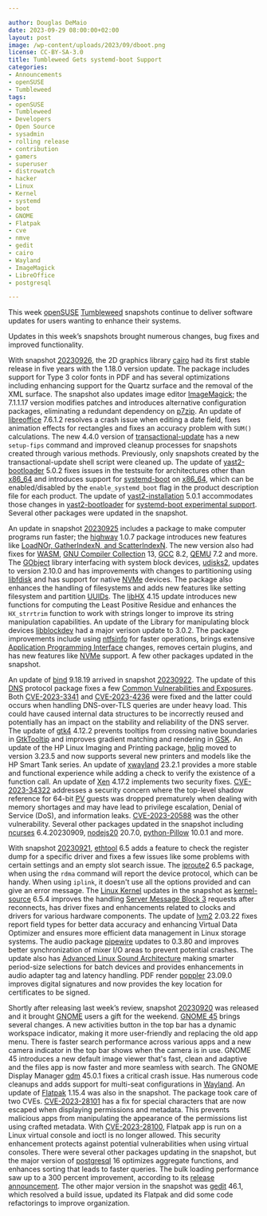 ```yaml
---

author: Douglas DeMaio 
date: 2023-09-29 08:00:00+02:00
layout: post
image: /wp-content/uploads/2023/09/dboot.png
license: CC-BY-SA-3.0
title: Tumbleweed Gets systemd-boot Support 
categories:
- Announcements
- openSUSE
- Tumbleweed
tags:
- openSUSE
- Tumbleweed
- Developers
- Open Source
- sysadmin
- rolling release
- contribution
- gamers
- superuser
- distrowatch
- hacker
- Linux
- Kernel
- systemd
- boot
- GNOME
- Flatpak
- cve
- nmve
- gedit
- cairo
- Wayland
- ImageMagick
- LibreOffice
- postgresql

---
```


This week [openSUSE](https://get.opensuse.org/) [Tumbleweed](https://get.opensuse.org/tumbleweed/) snapshots continue to deliver software updates for users wanting to enhance their systems. 

Updates in this week’s snapshots brought numerous changes, bug fixes and improved functionality. 

With snapshot [20230926](https://lists.opensuse.org/archives/list/factory@lists.opensuse.org/thread/ZKE6L5QGB7EXO2KYBVU7RYMIWM6I3EWL/), the 2D graphics library [cairo](https://www.cairographics.org/) had its first stable release in five years with the 1.18.0 version update. The package includes support for Type 3 color fonts in PDF and has several optimizations including enhancing support for the Quartz surface and the removal of the XML surface. The snapshot also updates image editor [ImageMagick](https://imagemagick.org/index.php); the 7.1.1.17 version modifies patches and introduces alternative configuration packages, eliminating a redundant dependency on [p7zip](https://7-zip.org/). An update of [libreoffice](https://www.libreoffice.org/) 7.6.1.2 resolves a crash issue when editing a date field, fixes animation effects for rectangles and fixes an accuracy problem with `SUM()` calculations. The new 4.4.0 version of [transactional-update](https://github.com/openSUSE/transactional-update) has a new `setup-fips` command and improved cleanup processes for snapshots created through various methods. Previously, only snapshots created by the transactional-update shell script were cleaned up. The update of [yast2-bootloader](https://github.com/yast/yast-bootloader) 5.0.2 fixes issues in the testsuite for architectures other than [x86_64](https://en.wikipedia.org/wiki/X86-64) and introduces support for [systemd-boot](https://media.ccc.de/v/all-systems-go-2023-189-systemd-boot-integration-in-opensuse) on [x86_64](https://en.wikipedia.org/wiki/X86-64), which can be enabled/disabled by the `enable_systemd_boot` flag in the product description file for each product. The update of [yast2-installation](https://github.com/yast/yast-installation) 5.0.1 accommodates those changes in [yast2-bootloader](https://github.com/yast/yast-bootloader) for [systemd-boot experimental support](https://media.ccc.de/v/all-systems-go-2023-189-systemd-boot-integration-in-opensuse). Several other packages were updated in the snapshot.

An update in snapshot [20230925](https://lists.opensuse.org/archives/list/factory@lists.opensuse.org/thread/RBZPG3MPQI6NGJ7VDGRRATEEVQ46URBZ/) includes a package to make computer programs run faster; the [highway](https://github.com/google/highway) 1.0.7 package introduces new features like [LoadNOr, GatherIndexN, and ScatterIndexN](https://github.com/google/highway/releases). The new version also had fixes for [WASM](https://webassembly.org/), [GNU Compiler Collection](https://gcc.gnu.org/) 13, [GCC](https://gcc.gnu.org/) 8.2, [QEMU](https://www.qemu.org/) 7.2 and more. The [GObject](https://docs.gtk.org/gobject/) library interfacing with system block devices, [udisks2](https://lazka.github.io/pgi-docs/UDisks-2.0/index.html), updates to version 2.10.0 and has improvements with changes to partitioning using [libfdisk](https://cdn.kernel.org/pub/linux/utils/util-linux/v2.28/libfdisk-docs/) and has support for native [NVMe](https://en.wikipedia.org/wiki/NVM_Express) devices. The package also enhances the handling of filesystems and adds new features like setting filesystem and partition [UUIDs](https://en.wikipedia.org/wiki/Universally_unique_identifier). The [libHX](https://inai.de/projects/libhx/) 4.15 update introduces new functions for computing the Least Positive Residue and enhances the `HX_strrtrim` function to work with strings longer to improve its string manipulation capabilities. An update of the Library for manipulating block devices [libblockdev](https://github.com/storaged-project/libblockdev) had a major verison update to 3.0.2. The package improvements include using [ntfsinfo](https://linux.die.net/man/8/ntfsinfo) for faster operations, brings extensive [Application Programming Interface](https://en.wikipedia.org/wiki/API) changes, removes certain plugins, and has new features like  [NVMe](https://en.wikipedia.org/wiki/NVM_Express) support. A few other packages updated in the snapshot. 

An update of [bind](https://bind9.readthedocs.io) 9.18.19 arrived in snapshot [20230922](https://lists.opensuse.org/archives/list/factory@lists.opensuse.org/thread/L6UJPQ7JMYF5INAMB5M62WLGPBOMYZSE/). The update of this  [DNS](https://en.wikipedia.org/wiki/Domain_Name_System) protocol package fixes a few [Common Vulnerabilities and Exposures](https://en.wikipedia.org/wiki/Common_Vulnerabilities_and_Exposures). Both [CVE-2023-3341](https://www.suse.com/security/cve/CVE-2023-3341.html) and [CVE-2023-4236](https://www.suse.com/security/cve/CVE-2023-4236.html) were fixed and the latter could occurs when handling DNS-over-TLS queries are under heavy load. This could have caused internal data structures to be incorrectly reused and potentially has an impact on the stability and reliability of the DNS server. The update of [gtk4](https://www.gtk.org/) 4.12.2 prevents tooltips from crossing native boundaries in [GtkTooltip](https://docs.gtk.org/gtk3/class.Tooltip.html) and improves gradient matching and rendering in [GSK](https://docs.gtk.org/gsk4/class.Renderer.html). An update of the HP Linux Imaging and Printing package, [hplip](https://developers.hp.com/hp-linux-imaging-and-printing) moved to version 3.23.5 and now supports several new printers and models like the HP Smart Tank series. An update of [xwayland](https://wayland.freedesktop.org/xserver.html) 23.2.1 provides a more stable and functional experience while adding a check to verify the existence of a function call. An update of [Xen](https://xenproject.org/) 4.17.2 implements two security fixes. [CVE-2023-34322](https://www.suse.com/security/cve/CVE-2023-34322.html) addresses a security concern where the top-level shadow reference for 64-bit [PV](https://en.wikipedia.org/wiki/Paravirtualization) guests was dropped prematurely when dealing with memory shortages and may have lead to privilege escalation, Denial of Service (DoS), and information leaks. [CVE-2023-20588](https://www.suse.com/security/cve/CVE-2023-20588.html) was the other vulnerability. Several other packages updated in the snapshot including [ncurses](https://en.wikipedia.org/wiki/Ncurses) 6.4.20230909, [nodejs20](https://nodejs.org/en/) 20.7.0, [python-Pillow](https://pypi.org/project/Pillow/) 10.0.1 and more.

With snapshot [20230921](https://lists.opensuse.org/archives/list/factory@lists.opensuse.org/thread/JPGP4ED7AMECXM2ENXJ7NAPCGN6BOR5C/), [ethtool](https://mirrors.edge.kernel.org/pub/software/network/ethtool/) 6.5 adds a feature to check the register dump for a specific driver and fixes a few issues like some problems with certain settings and an empty slot search issue. The [iproute2](https://git.kernel.org/pub/scm/network/iproute2/iproute2.git) 6.5 package, when using the `rdma` command will report the device protocol, which can be handy. When using `iplink`, it doesn't use all the options provided and can give an error message. The [Linux Kernel](https://www.kernel.org/) updates in the snapshot as [kernel-source](https://www.kernel.org/) 6.5.4 improves the handling [Server Message Block 3](https://en.wikipedia.org/wiki/Server_Message_Block) requests after reconnects, has driver fixes and enhancements related to clocks and drivers for various hardware components. The update of [lvm2](https://en.wikipedia.org/wiki/Logical_Volume_Manager_(Linux)) 2.03.22 fixes report field types for better data accuracy and enhancing Virtual Data Optimizer and ensures more efficient data management in Linux storage systems. The audio package [pipewire](https://pipewire.org/) updates to 0.3.80 and improves better synchronization of mixer I/O areas to prevent potential crashes. The update also has [Advanced Linux Sound Architecture](https://en.wikipedia.org/wiki/Advanced_Linux_Sound_Architecture) making smarter period-size selections for batch devices and provides enhancements in audio adapter tag and latency handling. PDF render [poppler](https://poppler.freedesktop.org/) 23.09.0 improves digital signatures and now provides the key location for certificates to be signed.

Shortly after releasing last week’s review, snapshot [20230920](https://lists.opensuse.org/archives/list/factory@lists.opensuse.org/thread/WV5ZYTYK762Z4UHPNZQJVFZYQJRTNMTX/) was released and it brought [GNOME](https://www.gnome.org/) users a gift for the weekend. [GNOME 45](https://release.gnome.org/45/) brings several changes. A new activities button in the top bar has a dynamic workspace indicator, making it more user-friendly and replacing the old app menu. There is faster search performance across various apps and a new camera indicator in the top bar shows when the camera is in use. GNOME 45 introduces a new default image viewer that's fast, clean and adaptive and the files app is now faster and more seamless with search. The GNOME Display Manager [gdm](https://wiki.gnome.org/Projects/GDM) 45.0.1 fixes a critical crash issue. Has numerous code cleanups and adds support for multi-seat configurations in [Wayland](https://wayland.freedesktop.org/). An update of [Flatpak](https://flatpak.org/) 1.15.4 was also in the snapshot. The package took care of two CVEs. [CVE-2023-28101](https://www.suse.com/security/cve/CVE-2023-28101.html) has a fix for special characters that are now escaped when displaying permissions and metadata. This prevents malicious apps from manipulating the appearance of the permissions list using crafted metadata. With [CVE-2023-28100](https://www.suse.com/security/cve/CVE-2023-28100.html), Flatpak app is run on a Linux virtual console and ioctl is no longer allowed. This security enhancement protects against potential vulnerabilities when using virtual consoles. There were several other packages updating in the snapshot, but the major version of [postgresql](https://www.postgresql.org/) 16 optimizes aggregate functions, and enhances sorting that leads to faster queries. The bulk loading performance saw up to a 300 percent improvement, according to its [release announcement](https://www.postgresql.org/about/news/postgresql-16-released-2715/). The other major version in the snapshot was [gedit](https://wiki.gnome.org/Apps/Gedit) 46.1, which resolved a build issue, updated its Flatpak and did some code refactorings to improve organization. 

<meta name="openSUSE, Tumbleweed, Developers, sysadmin, user, Open Source, rolling release, gamers, superuser, distrowatch, hacker, Linux, kernel, gnome, cve, nmve, postgresql, gedit, libreoffice, imagemagick, flatpak, cairo" content="HTML,CSS,XML,JavaScript">
